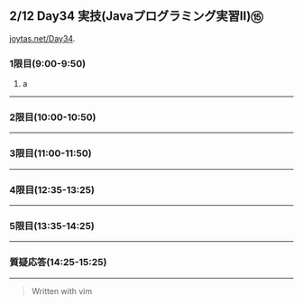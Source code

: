 ## 2/12 Day34 実技(Javaプログラミング実習Ⅱ)⑮
[joytas.net/Day34]().
### 1限目(9:00-9:50)
1. a
---
### 2限目(10:00-10:50)
---
### 3限目(11:00-11:50)
---
### 4限目(12:35-13:25)
---
### 5限目(13:35-14:25)
---
### 質疑応答(14:25-15:25)
---
> Written with vim
